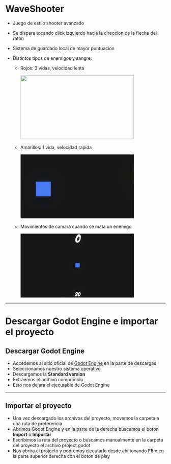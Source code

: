 # WaveShooter
* Juego de estilo shooter avanzado
* Se dispara tocando click izquierdo hacia la direccion de la flecha del raton
* Sistema de guardado local de mayor puntuacion
* Distintos tipos de enemigos y sangre:
  
  * Rojos: 3 vidas, velocidad lenta

    <img width=356/2 height=200/2 src=https://github.com/MarcoPaoletta/WaveShooter/blob/main/red.gif>
  * Amarillos: 1 vida, velocidad rapida

    <img width=356/2 height=200/2  src=https://github.com/MarcoPaoletta/WaveShooter/blob/main/yellow.gif>
  * Movimientos de camara cuando se mata un enemigo 

    <img width=356/2 height=200/2  src=https://github.com/MarcoPaoletta/WaveShooter/blob/main/camera.gif>

---

# Descargar Godot Engine e importar el proyecto


## Descargar Godot Engine

* Accedemos al sitio oficial de [Godot Engine](https://godotengine.org/download) en la parte de descargas
* Seleccionamos nuestro sistema operativo
* Descargamos la **Standard version**
* Extraemos el archivo comprimido
* Esto nos dejara el ejecutable de Godot Engine

---

## Importar el proyecto

* Una vez descargado los archivos del proyecto, movemos la carpeta a una ruta de preferencia
* Abrimos Godot Engine y en la parte de la derecha buscamos el boton **Import** o **Importar**
* Escribimos la ruta del proyecto o buscamos manualmente en la carpeta del proyecto el archivo project.godot 
* Nos abrira el projecto y podremos ejecutarlo desde ahi tocando **F5** o en la parte superior derecha con el boton de play
